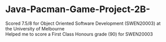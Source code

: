 # Java-Pacman-Game-Project-2B-
Scored 7.5/8 for Object Oriented Software Development (SWEN20003) at the University of Melbourne<br>
Helped me to score a First Class Honours grade (90) for SWEN20003
